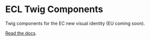 # ECL Twig Components

Twig components for the EC new visual identity (EU coming soon).

[Read the docs](./docs).
